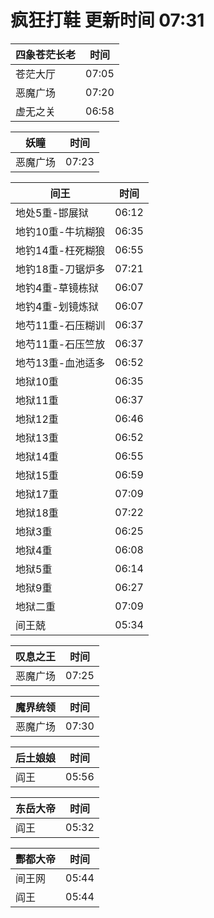 # 疯狂打鞋 更新时间 07:31

| 四象苍茫长老   | 时间    |
|--------|-------|
| 苍茫大厅 | 07:05 |
| 恶魔广场 | 07:20 |
| 虚无之关 | 06:58 |

| 妖瞳   | 时间    |
|--------|-------|
| 恶魔广场 | 07:23 |

| 间王   | 时间    |
|--------|-------|
| 地处5重-邯展狱 | 06:12 |
| 地钓10重-牛坑糊狼 | 06:35 |
| 地钓14重-枉死糊狼 | 06:55 |
| 地钓18重-刀锯炉多 | 07:21 |
| 地钓4重-草镜栋狱 | 06:07 |
| 地钓4重-划镜炼狱 | 06:07 |
| 地芍11重-石压糊训 | 06:37 |
| 地芍11重-石压竺放 | 06:37 |
| 地芍13重-血池适多 | 06:52 |
| 地狱10重 | 06:35 |
| 地狱11重 | 06:37 |
| 地狱12重 | 06:46 |
| 地狱13重 | 06:52 |
| 地狱14重 | 06:55 |
| 地狱15重 | 06:59 |
| 地狱17重 | 07:09 |
| 地狱18重 | 07:22 |
| 地狱3重 | 06:25 |
| 地狱4重 | 06:08 |
| 地狱5重 | 06:14 |
| 地狱9重 | 06:27 |
| 地狱二重 | 07:09 |
| 间王兢 | 05:34 |

| 叹息之王   | 时间    |
|--------|-------|
| 恶魔广场 | 07:25 |

| 魔界统领   | 时间    |
|--------|-------|
| 恶魔广场 | 07:30 |

| 后土娘娘   | 时间    |
|--------|-------|
| 阎王 | 05:56 |

| 东岳大帝   | 时间    |
|--------|-------|
| 阎王 | 05:32 |

| 酆都大帝   | 时间    |
|--------|-------|
| 间王网 | 05:44 |
| 阎王 | 05:44 |